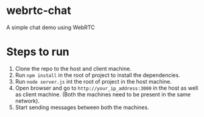 # webrtc-chat
A simple chat demo using WebRTC

# Steps to run
1. Clone the repo to the host and client machine.
2. Run `npm install` in the root of project to install the dependencies.
3. Run `node server.js` int the root of project in the host machine.
4. Open browser and go to `http://your_ip_address:3000` in the host as well as client machine. (Both the machines need to be present in the same network).
5. Start sending messages between both the machines.
